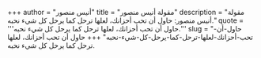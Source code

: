 +++
author = "أنيس منصور"
title = "مقولة أنيس منصور"
description = "مقولة أنيس منصور: حاول أن تحب أحزانك، لعلها ترحل كما يرحل كل شيء نحبه."
quote = '''حاول أن تحب أحزانك، لعلها ترحل كما يرحل كل شيء نحبه.'''
slug = "حاول-أن-تحب-أحزانك-لعلها-ترحل-كما-يرحل-كل-شيء-نحبه"
+++
حاول أن تحب أحزانك، لعلها ترحل كما يرحل كل شيء نحبه.
